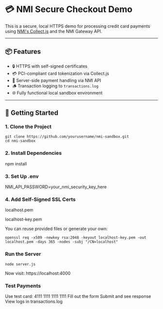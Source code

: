 # 💳 NMI Secure Checkout Demo

This is a secure, local HTTPS demo for processing credit card payments using [NMI's Collect.js](https://secure.nmi.com/merchants/resources/integration_portal.php) and the NMI Gateway API.

---

## 📦 Features

- 🔒 HTTPS with self-signed certificates
- 💳 PCI-compliant card tokenization via Collect.js
- 🧾 Server-side payment handling via NMI API
- 🪵 Transaction logging to `transactions.log`
- 🌐 Fully functional local sandbox environment

---

## 🚀 Getting Started

### 1. Clone the Project

```
git clone https://github.com/yourusername/nmi-sandbox.git
cd nmi-sandbox
```

### 2. Install Dependencies
npm install


### 3. Set Up .env
NMI_API_PASSWORD=your_nmi_security_key_here

### 4. Add Self-Signed SSL Certs
localhost.pem

localhost-key.pem

You can reuse provided files or generate your own:

```
openssl req -x509 -newkey rsa:2048 -keyout localhost-key.pem -out localhost.pem -days 365 -nodes -subj "/CN=localhost"
```

### Run the Server
```
node server.js
```
Now visit: https://localhost:4000


### Test Payments
Use test card: 4111 1111 1111 1111
Fill out the form
Submit and see response
View logs in transactions.log




